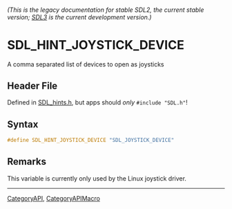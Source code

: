 ###### (This is the legacy documentation for stable SDL2, the current stable version; [SDL3](https://wiki.libsdl.org/SDL3/) is the current development version.)
# SDL_HINT_JOYSTICK_DEVICE

A comma separated list of devices to open as joysticks

## Header File

Defined in [SDL_hints.h](https://github.com/libsdl-org/SDL/blob/SDL2/include/SDL_hints.h), but apps should _only_ `#include "SDL.h"`!

## Syntax

```c
#define SDL_HINT_JOYSTICK_DEVICE "SDL_JOYSTICK_DEVICE"
```

## Remarks

This variable is currently only used by the Linux joystick driver.

----
[CategoryAPI](CategoryAPI), [CategoryAPIMacro](CategoryAPIMacro)


